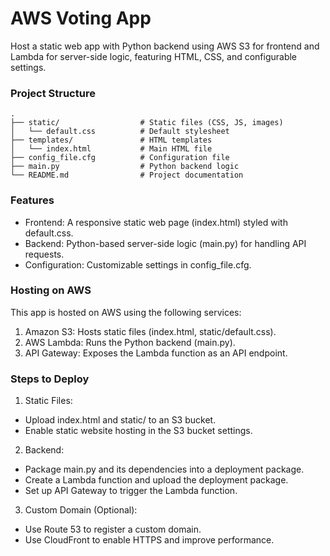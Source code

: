 # AWS Voting App
Host a static web app with Python backend using AWS S3 for frontend and Lambda for server-side logic, featuring HTML, CSS, and configurable settings.

### Project Structure
```
.
├── static/                  # Static files (CSS, JS, images)
│   └── default.css          # Default stylesheet
├── templates/               # HTML templates
│   └── index.html           # Main HTML file
├── config_file.cfg          # Configuration file
├── main.py                  # Python backend logic
└── README.md                # Project documentation
```

### Features
* Frontend: A responsive static web page (index.html) styled with default.css.
* Backend: Python-based server-side logic (main.py) for handling API requests.
* Configuration: Customizable settings in config_file.cfg.

### Hosting on AWS
This app is hosted on AWS using the following services:
1. Amazon S3: Hosts static files (index.html, static/default.css).
2. AWS Lambda: Runs the Python backend (main.py).
3. API Gateway: Exposes the Lambda function as an API endpoint.

### Steps to Deploy
1. Static Files:
* Upload index.html and static/ to an S3 bucket.
* Enable static website hosting in the S3 bucket settings.
2. Backend:
* Package main.py and its dependencies into a deployment package.
* Create a Lambda function and upload the deployment package.
* Set up API Gateway to trigger the Lambda function.
3. Custom Domain (Optional):
* Use Route 53 to register a custom domain.
* Use CloudFront to enable HTTPS and improve performance.
